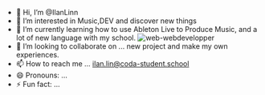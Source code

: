 - 👋 Hi, I’m @IlanLinn
- 👀 I’m interested in Music,DEV and discover new things
- 🌱 I’m currently learning how to use Ableton Live to Produce Music, and a lot of new language with my school.
                                                     ![web-webdevelopper](https://github.com/user-attachments/assets/ab009d08-e70d-44e7-aaed-f340a2c2c28f)
- 💞️ I’m looking to collaborate on ... new project and make my own experiences.
- 📫 How to reach me ... ilan.lin@coda-student.school
- 😄 Pronouns: ...
- ⚡ Fun fact: ...

<!---
IlanLinn/IlanLinn is a ✨ special ✨ repository because its `README.md` (this file) appears on your GitHub profile.
You can click the Preview link to take a look at your changes.
--->
